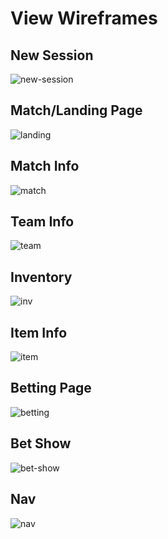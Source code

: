 # View Wireframes

## New Session
![new-session]

## Match/Landing Page
![landing]

## Match Info
![match]

## Team Info
![team]

## Inventory
![inv]

## Item Info
![item]

## Betting Page
![betting]

## Bet Show
![bet-show]

## Nav
![nav]

[new-session]: https://res.cloudinary.com/dqucbuno8/image/upload/c_scale,h_500/v1448051226/login_t3nncv.jpg
[landing]: https://res.cloudinary.com/dqucbuno8/image/upload/c_scale,h_500/v1448051238/landing_diwvmm.jpg
[match]: https://res.cloudinary.com/dqucbuno8/image/upload/c_scale,h_500/v1448052003/match_sozwc5.jpg
[team]: https://res.cloudinary.com/dqucbuno8/image/upload/c_scale,h_500/v1448052010/team_xw5lnl.jpg
[inv]: https://res.cloudinary.com/dqucbuno8/image/upload/c_scale,h_500/v1448051230/inv_xsjq2r.jpg
[item]: https://res.cloudinary.com/dqucbuno8/image/upload/c_scale,h_500/v1448052011/item_hcmrxq.jpg
[betting]: https://res.cloudinary.com/dqucbuno8/image/upload/c_scale,h_500/v1448051231/betting_uo0q16.jpg
[bet-show]: https://res.cloudinary.com/dqucbuno8/image/upload/c_scale,h_500/v1448051234/betshow_zrrpjj.jpg
[nav]: https://res.cloudinary.com/dqucbuno8/image/upload/c_scale,h_500/v1448051237/nav_q5zlzk.jpg
